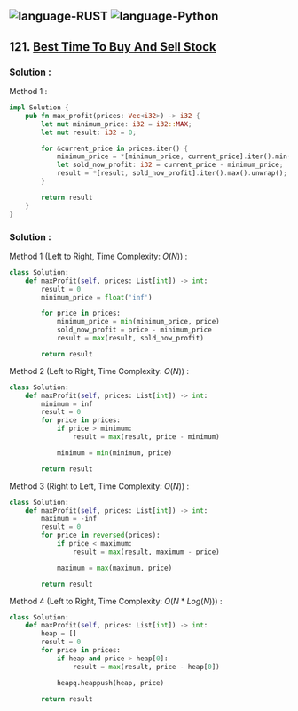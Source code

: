 ![language-RUST](https://img.shields.io/badge/RUST-8d4004?style=for-the-badge&logo=RUST)
![language-Python](https://img.shields.io/badge/Python-ffd43b?style=for-the-badge&logo=PYTHON)
---

## 121. [Best Time To Buy And Sell Stock](https://leetcode.com/problems/best-time-to-buy-and-sell-stock)

### Solution :

Method 1 :
```rust
impl Solution {
    pub fn max_profit(prices: Vec<i32>) -> i32 {
        let mut minimum_price: i32 = i32::MAX;
        let mut result: i32 = 0;

        for &current_price in prices.iter() {
            minimum_price = *[minimum_price, current_price].iter().min().unwrap();
            let sold_now_profit: i32 = current_price - minimum_price;
            result = *[result, sold_now_profit].iter().max().unwrap();
        }

        return result
    }
}
```

### Solution :

Method 1 (Left to Right, Time Complexity: $O(N)$) :
```python
class Solution:
    def maxProfit(self, prices: List[int]) -> int:
        result = 0
        minimum_price = float('inf')

        for price in prices:
            minimum_price = min(minimum_price, price)
            sold_now_profit = price - minimum_price
            result = max(result, sold_now_profit)

        return result
```

Method 2 (Left to Right, Time Complexity: $O(N)$) :
```python
class Solution:
    def maxProfit(self, prices: List[int]) -> int:
        minimum = inf
        result = 0
        for price in prices:
            if price > minimum:
                result = max(result, price - minimum)

            minimum = min(minimum, price)

        return result
```

Method 3 (Right to Left, Time Complexity: $O(N)$) :
```python
class Solution:
    def maxProfit(self, prices: List[int]) -> int:
        maximum = -inf
        result = 0
        for price in reversed(prices):
            if price < maximum:
                result = max(result, maximum - price)

            maximum = max(maximum, price)

        return result
```

Method 4 (Left to Right, Time Complexity: $O(N*Log(N))$) :
```python
class Solution:
    def maxProfit(self, prices: List[int]) -> int:
        heap = []
        result = 0
        for price in prices:
            if heap and price > heap[0]:
                result = max(result, price - heap[0])

            heapq.heappush(heap, price)

        return result
```
